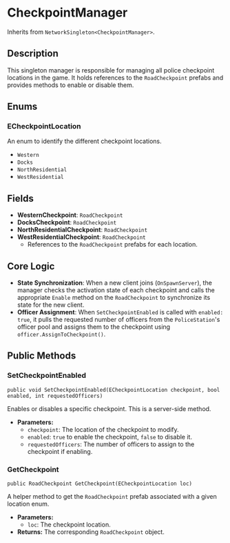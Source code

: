 # CheckpointManager

Inherits from `NetworkSingleton<CheckpointManager>`.

## Description

This singleton manager is responsible for managing all police checkpoint locations in the game. It holds references to the `RoadCheckpoint` prefabs and provides methods to enable or disable them.

## Enums

### ECheckpointLocation
An enum to identify the different checkpoint locations.
-   `Western`
-   `Docks`
-   `NorthResidential`
-   `WestResidential`

## Fields

-   **WesternCheckpoint**: `RoadCheckpoint`
-   **DocksCheckpoint**: `RoadCheckpoint`
-   **NorthResidentialCheckpoint**: `RoadCheckpoint`
-   **WestResidentialCheckpoint**: `RoadCheckpoint`
    -   References to the `RoadCheckpoint` prefabs for each location.

## Core Logic

-   **State Synchronization**: When a new client joins (`OnSpawnServer`), the manager checks the activation state of each checkpoint and calls the appropriate `Enable` method on the `RoadCheckpoint` to synchronize its state for the new client.
-   **Officer Assignment**: When `SetCheckpointEnabled` is called with `enabled: true`, it pulls the requested number of officers from the `PoliceStation`'s officer pool and assigns them to the checkpoint using `officer.AssignToCheckpoint()`.

## Public Methods

### SetCheckpointEnabled
`public void SetCheckpointEnabled(ECheckpointLocation checkpoint, bool enabled, int requestedOfficers)`

Enables or disables a specific checkpoint. This is a server-side method.

-   **Parameters:**
    -   `checkpoint`: The location of the checkpoint to modify.
    -   `enabled`: `true` to enable the checkpoint, `false` to disable it.
    -   `requestedOfficers`: The number of officers to assign to the checkpoint if enabling.

### GetCheckpoint
`public RoadCheckpoint GetCheckpoint(ECheckpointLocation loc)`

A helper method to get the `RoadCheckpoint` prefab associated with a given location enum.

-   **Parameters:**
    -   `loc`: The checkpoint location.
-   **Returns:** The corresponding `RoadCheckpoint` object.
